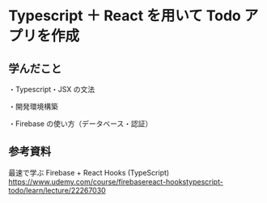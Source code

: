 # Typescript ＋ React を用いて Todo アプリを作成

## 学んだこと

・Typescript・JSX の文法

・開発環境構築

・Firebase の使い方（データベース・認証）

## 参考資料

最速で学ぶ Firebase + React Hooks (TypeScript)<br>
https://www.udemy.com/course/firebasereact-hookstypescript-todo/learn/lecture/22267030
<br>
